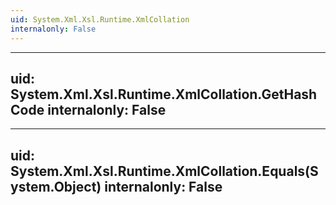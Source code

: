 ```yaml
---
uid: System.Xml.Xsl.Runtime.XmlCollation
internalonly: False
---
```


---
uid: System.Xml.Xsl.Runtime.XmlCollation.GetHashCode
internalonly: False
---

---
uid: System.Xml.Xsl.Runtime.XmlCollation.Equals(System.Object)
internalonly: False
---

